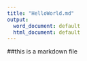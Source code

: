 ```yaml
---
title: "HelloWorld.md"
output:
  word_document: default
  html_document: default
---
```

##this is a markdown file